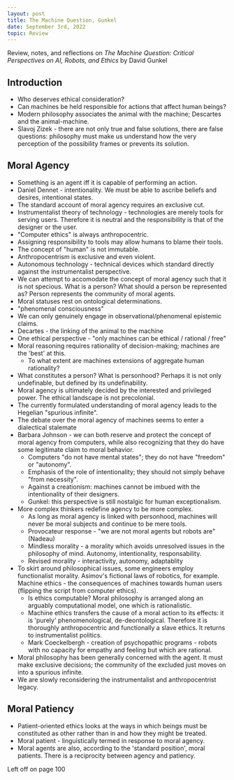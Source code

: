 ```yaml
---
layout: post
title: The Machine Question, Gunkel
date: September 3rd, 2022
topic: Review
---
```


Review, notes, and reflections on *The Machine Question: Critical Perspectives on AI, Robots, and Ethics* by David Gunkel

## Introduction
- Who deserves ethical consideration?
- Can machines be held responsible for actions that affect human beings?
- Modern philosophy associates the animal with the machine; Descartes and the animal-machine.
- Slavoj Zizek - there are not only true and false solutions, there are false questions: philosophy must make us understand how the very perception of the possibility frames or prevents its solution.

## Moral Agency
- Something is an agent iff it is capable of performing an action. 
- Daniel Dennet - intentionality. We must be able to ascribe beliefs and desires, intentional states.
- The standard account of moral agency requires an exclusive cut.
- Instrumentalist theory of technology - technologies are merely tools for serving users. Therefore it is neutral and the responsibility is that of the designer or the user.
- "Computer ethics" is always anthropocentric.
- Assigning responsibility to tools may allow humans to blame their tools.
- The concept of "human" is not immutable.
- Anthropocentrism is exclusive and even violent.
- Autonomous technology - technical devices which standard directly against the instrumentalist perspective.
- We can attempt to accomodate the concept of moral agency such that it is not specious. What is a person? What should a person be represented as? Person represents the community of moral agents.
- Moral statuses rest on ontological determinations.
- "phenomenal consciousness"
- We can only genuinely engage in observational/phenomenal epistemic claims.
- Decartes - the linking of the animal to the machine
- One ethical perspective - "only machines can be ethical / rational / free"
- Moral reasoning requires rationality of decision-making; machines are the 'best' at this.
  - To what extent are machines extensions of aggregate human rationality?
- What constitutes a person? What is personhood? Perhaps it is not only undefinable, but defined by its undefinability.
- Moral agency is ultimately decided by the interested and privileged power. The ethical landscape is not precolonial.
- The currently formulated understanding of moral agency leads to the Hegelian "spurious infinite".
- The debate over the moral agency of machines seems to enter a dialectical stalemate
- Barbara Johnson - we can both reserve and protect the concept of moral agency from computers, while also recognizing that they do have some legitimate claim to moral behavior.
  - Computers "do not have mental states"; they do not have "freedom" or "autonomy".
  - Emphasis of the role of intentionality; they should not simply behave "from necessity".
  - Against a creationism: machines cannot be imbued with the intentionality of their designers.
  - Gunkel: this perspective is still nostalgic for human exceptionalism.
- More complex thinkers redefine agency to be more complex.
  - As long as moral agency is linked with personhood, machines will never be moral subjects and continue to be mere tools.
  - Provocateur response - "we are not moral agents but robots are" (Nadeau)
  - Mindless morality - a morality which avoids unresolved issues in the philosophy of mind. Autonomy, intentionality, responsability.
  - Revised morality - interactivity, autonomy, adaptablity
- To skirt around philosophical issues, some engineers employ functionalist morality. Asimov's fictional laws of robotics, for example. Machine ethics - the consequences of machines towards human users (flipping the script from computer ethics). 
  - Is ethics computable? Moral philosophy is arranged along an arguably computational model, one which is rationalistic.
  - Machine ethics transfers the cause of a moral action to its effects: it is 'purely' phenomenological, de-deontological. Therefore it is thoroughly anthropocentric and functionally a slave ethics. It returns to instrumentalist politics.
  - Mark Coeckelbergh - creation of psychopathic programs - robots with no capacity for empathy and feeling but which are rational.
- Moral philosophy has been generally concerned with the agent. It must make exclusive decisions; the community of the excluded just moves on into a spurious infinite.
- We are slowly reconsidering the instrumentalist and anthropocentrist legacy.

## Moral Patiency
- Patient-oriented ethics looks at the ways in which beings must be constituted as other rather than in and how they might be treated.
- Moral patient - linguistically termed in response to moral agency.
- Moral agents are also, according to the 'standard position', moral patients. There is a reciprocity between agency and patiency.


Left off on page 100

